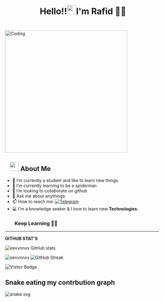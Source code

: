 # <p align="center">️ **Hello!!<img src="https://raw.githubusercontent.com/KarthikNayak024/KarthikNayak024/master/assets/wave.gif" alt="waving hand" width="30px">I'm Rafid** 🎯️🚀️</p>

</br>
<img align="center" alt="Coding" width="400" src="https://media.giphy.com/media/Y4ak9Ki2GZCbJxAnJD/giphy.gif">
</br>

## &nbsp; &nbsp;<img src="https://media.giphy.com/media/WUlplcMpOCEmTGBtBW/giphy.gif" width="30"> **About Me**

- 🔭 I’m currently a student and like to learn new things
- 🌱 I’m currently learning to be a spiderman
- 👯 I’m looking to collaborate on github
- 💬 Ask me about anythings
- 📫 How to reach me: [![Telegram](https://img.shields.io/static/v1?label=Telegram&message=chat&color=169c88)](https://t.me/liquidparadewa)
- 💻 I'm a knowledge seeker & I love to learn new **Technologies**.

### &nbsp; &nbsp; &nbsp; &nbsp; **Keep Learning** 👨‍🎓️️
----

**GITHUB STAT'S**

![eevvnnxx GitHub stats](https://github-readme-stats.vercel.app/api?username=eevvnnxx&show_icons=true&theme=radical)


<p><img align="left" src="https://github-readme-stats.vercel.app/api/top-langs?username=eevvnnxx&show_icons=true&locale=en&layout=compact" alt="eevvnnxx" /></p>


![GitHub Streak](https://github-readme-streak-stats.herokuapp.com?user=eevvnnxx&theme=neon-palenight&hide_border=true)


![Visitor Badge](https://visitor-badge.laobi.icu/badge?page_id=eevvnnxx.eevvnnxx)

## Snake eating my contrbution graph
![snake svg](https://github.com/eevvnnxx/eevvnnxx/blob/output/github-contribution-grid-snake.svg)


